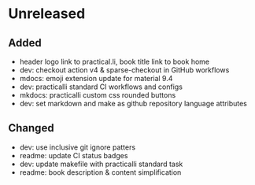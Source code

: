 # Unreleased

## Added
- header logo link to practical.li, book title link to book home
- dev: checkout action v4 & sparse-checkout in GitHub workflows
- mdocs: emoji extension update for material 9.4
- dev: practicalli standard CI workflows and configs
- mkdocs: practicalli custom css rounded buttons
- dev: set markdown and make as github repository language attributes

## Changed
- dev: use inclusive git ignore patters
- readme: update CI status badges
- dev: update makefile with practicalli standard task
- readme: book description & content simplification
